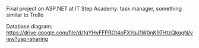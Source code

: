 Final project on ASP.NET at IT Step Academy: task manager, something similar to Trello

Database diagram: https://drive.google.com/file/d/1gYHyFFPROt4oFXYqJ1W0nK97HtzQkgqN/view?usp=sharing
